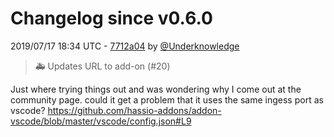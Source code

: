 # Changelog since v0.6.0

2019/07/17 18:34 UTC - [7712a04](https://github.com/hassio-addons/addon-matrix/commit/7712a045116a41d4f8796a1c90879e4bb2ac9b22) by [@Underknowledge](https://github.com/Underknowledge)
> :ambulance: Updates URL to add-on (#20)

Just where trying things out and was wondering why I come out at the community page.
could it get a problem that it uses the same ingess port as vscode? 
https://github.com/hassio-addons/addon-vscode/blob/master/vscode/config.json#L9 

